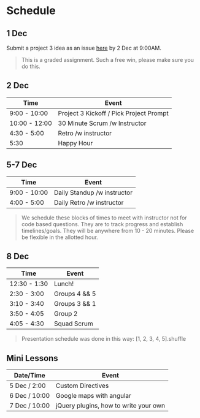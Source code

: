 # Schedule

## 1 Dec
Submit a project 3 idea as an issue [here](https://github.com/ga-wdi-exercises/project3/issues) by 2 Dec at 9:00AM.

> This is a graded assignment. Such a free win, please make sure you do this.

## 2 Dec
| Time          | Event                                   |
|---------------|-----------------------------------------|
| 9:00 - 10:00  | Project 3 Kickoff / Pick Project Prompt |
| 10:00 - 12:00 | 30 Minute Scrum /w Instructor           |
| 4:30 - 5:00   | Retro /w instructor
| 5:30          | Happy Hour                              |

## 5-7 Dec
| Time         | Event                       |
|--------------|-----------------------------|
| 9:00 - 10:00 | Daily Standup /w instructor |
| 4:00 - 5:00  | Daily Retro /w instructor   |

> We schedule these blocks of times to meet with instructor not for code based questions. They are to track progress and establish timelines/goals. They will be anywhere from 10 - 20 minutes. Please be flexible in the allotted hour.

## 8 Dec
| Time         | Event                               |
|--------------|-------------------------------------|
| 12:30 - 1:30 | Lunch!                              |
| 2:30 - 3:00  | Groups 4 && 5 |
| 3:10 - 3:40  | Groups 3 && 1 |
| 3:50 - 4:05  | Group 2|
| 4:05 - 4:30  | Squad Scrum |

> Presentation schedule was done in this way: [1, 2, 3, 4, 5].shuffle


## Mini Lessons
| Date/Time     | Event                                 |
|---------------|---------------------------------------|
| 5 Dec / 2:00  | Custom Directives                     |
| 6 Dec / 10:00 | Google maps with angular              |
| 7 Dec / 10:00 | jQuery plugins, how to write your own |
